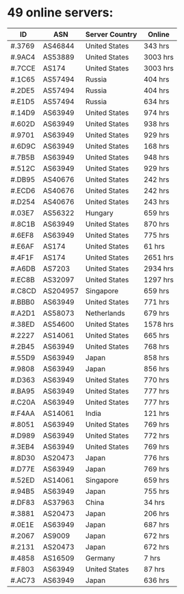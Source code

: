 # 49 online servers:

| ID | ASN | Server Country | Online |
| ------ | ------ | ------ | ------ |
| #.3769 | AS46844 | United States | 343 hrs |
| #.9AC4 | AS53889 | United States | 3003 hrs |
| #.7CCE | AS174 | United States | 3003 hrs |
| #.1C65 | AS57494 | Russia | 404 hrs |
| #.2DE5 | AS57494 | Russia | 404 hrs |
| #.E1D5 | AS57494 | Russia | 634 hrs |
| #.14D9 | AS63949 | United States | 974 hrs |
| #.602D | AS63949 | United States | 938 hrs |
| #.9701 | AS63949 | United States | 929 hrs |
| #.6D9C | AS63949 | United States | 168 hrs |
| #.7B5B | AS63949 | United States | 948 hrs |
| #.512C | AS63949 | United States | 929 hrs |
| #.DB95 | AS40676 | United States | 242 hrs |
| #.ECD6 | AS40676 | United States | 242 hrs |
| #.D254 | AS40676 | United States | 243 hrs |
| #.03E7 | AS56322 | Hungary | 659 hrs |
| #.8C1B | AS63949 | United States | 870 hrs |
| #.6EF8 | AS63949 | United States | 775 hrs |
| #.E6AF | AS174 | United States | 61 hrs |
| #.4F1F | AS174 | United States | 2651 hrs |
| #.A6DB | AS7203 | United States | 2934 hrs |
| #.EC8B | AS32097 | United States | 1297 hrs |
| #.C8CD | AS204957 | Singapore | 659 hrs |
| #.BBB0 | AS63949 | United States | 771 hrs |
| #.A2D1 | AS58073 | Netherlands | 679 hrs |
| #.38ED | AS54600 | United States | 1578 hrs |
| #.2227 | AS14061 | United States | 665 hrs |
| #.2B45 | AS63949 | United States | 768 hrs |
| #.55D9 | AS63949 | Japan | 858 hrs |
| #.9808 | AS63949 | Japan | 856 hrs |
| #.D363 | AS63949 | United States | 770 hrs |
| #.BA95 | AS63949 | United States | 777 hrs |
| #.C20A | AS63949 | United States | 777 hrs |
| #.F4AA | AS14061 | India | 121 hrs |
| #.8051 | AS63949 | United States | 769 hrs |
| #.D989 | AS63949 | United States | 772 hrs |
| #.3EB4 | AS63949 | United States | 769 hrs |
| #.8D30 | AS20473 | Japan | 776 hrs |
| #.D77E | AS63949 | Japan | 769 hrs |
| #.52ED | AS14061 | Singapore | 659 hrs |
| #.94B5 | AS63949 | Japan | 755 hrs |
| #.DF83 | AS37963 | China | 34 hrs |
| #.3881 | AS20473 | Japan | 206 hrs |
| #.0E1E | AS63949 | Japan | 687 hrs |
| #.2067 | AS9009 | Japan | 672 hrs |
| #.2131 | AS20473 | Japan | 672 hrs |
| #.4858 | AS16509 | Germany | 7 hrs |
| #.F803 | AS63949 | United States | 87 hrs |
| #.AC73 | AS63949 | Japan | 636 hrs |


